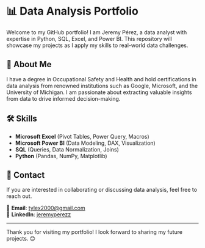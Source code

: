 # 📊 Data Analysis Portfolio

Welcome to my GitHub portfolio! I am Jeremy Pérez, a data analyst with expertise in Python, SQL, Excel, and Power BI. This repository will showcase my projects as I apply my skills to real-world data challenges.

## 🚀 About Me
I have a degree in Occupational Safety and Health and hold certifications in data analysis from renowned institutions such as Google, Microsoft, and the University of Michigan. I am passionate about extracting valuable insights from data to drive informed decision-making.


## 🛠️ Skills
- **Microsoft Excel** (Pivot Tables, Power Query, Macros)
- **Microsoft Power BI** (Data Modeling, DAX, Visualization)
- **SQL** (Queries, Data Normalization, Joins)
- **Python** (Pandas, NumPy, Matplotlib)

## 📌 Contact
If you are interested in collaborating or discussing data analysis, feel free to reach out.

📧 **Email**: tylex2000@gmail.com  
🔗 **LinkedIn**: [jeremyperezz](https://www.linkedin.com/in/jeremyperezz)

---
Thank you for visiting my portfolio! I look forward to sharing my future projects. 😊

